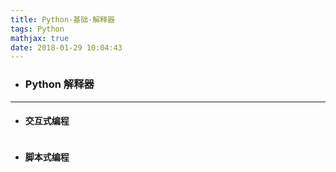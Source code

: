 ```yaml
---
title: Python-基础-解释器
tags: Python
mathjax: true
date: 2018-01-29 10:04:43
---
```

- ### Python 解释器

---
- #### 交互式编程 
~~~

~~~
- #### 脚本式编程
~~~

